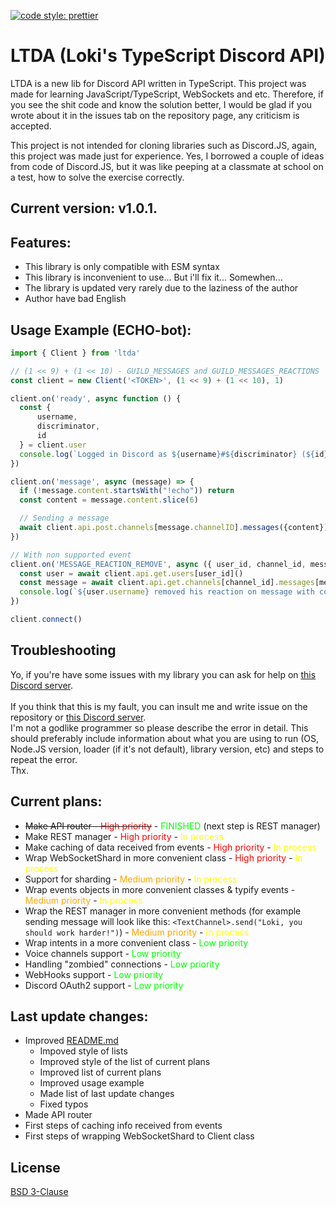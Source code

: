 [![code style: prettier](https://img.shields.io/badge/code_style-prettier-ff69b4.svg?style=flat-square)](https://github.com/prettier/prettier)
# LTDA (Loki's TypeScript Discord API)
LTDA is a new lib for Discord API written in TypeScript. This project was made for learning JavaScript/TypeScript, WebSockets and etc. Therefore, if you see the shit code and know the solution better, I would be glad if you wrote about it in the issues tab on the repository page, any criticism is accepted.<br/>

This project is not intended for cloning libraries such as Discord.JS, again, this project was made just for experience. Yes, I borrowed a couple of ideas from code of Discord.JS, but it was like peeping at a classmate at school on a test, how to solve the exercise correctly.

## Current version: v1.0.1.
## Features:
- This library is only compatible with ESM syntax
- This library is inconvenient to use... But i'll fix it... Somewhen...
- The library is updated very rarely due to the laziness of the author
- Author have bad English

## Usage Example (ECHO-bot):
```ts
import { Client } from 'ltda'

// (1 << 9) + (1 << 10) - GUILD_MESSAGES and GUILD_MESSAGES_REACTIONS
const client = new Client('<TOKEN>', (1 << 9) + (1 << 10), 1)

client.on('ready', async function () {
  const {
      username,
      discriminator,
      id
  } = client.user
  console.log(`Logged in Discord as ${username}#${discriminator} (${id})!`)
})

client.on('message', async (message) => {
  if (!message.content.startsWith("!echo")) return
  const content = message.content.slice(6)

  // Sending a message
  await client.api.post.channels[message.channelID].messages({content})
})

// With non supported event
client.on('MESSAGE_REACTION_REMOVE', async ({ user_id, channel_id, message_id }) => {
  const user = await client.api.get.users[user_id]()
  const message = await client.api.get.channels[channel_id].messages[message_id]()
  console.log(`${user.username} removed his reaction on message with content: "${message.content}"`)
})

client.connect()
```
## Troubleshooting
Yo, if you're have some issues with my library you can ask for help on [this Discord server](https://discord.gg/qYSAvCtDjx).<br/></br>
If you think that this is my fault, you can insult me and write issue on the repository or [this Discord server](https://discord.gg/qYSAvCtDjx).<br/>
I'm not a godlike programmer so please describe the error in detail. This should preferably include information about what you are using to run (OS, Node.JS version, loader (if it's not default), library version, etc) and steps to repeat the error.<br/>
Thx.

## Current plans:
- <s>Make API router - <span style="color: red">High priority</span></s> - <span style="color: lime">FINISHED</span> (next step is REST manager)
- Make REST manager - <span style="color: red">High priority</span> - <span style="color: yellow">In process</span>
- Make caching of data received from events - <span style="color: red">High priority</span> - <span style="color: yellow">In process</span>
- Wrap WebSocketShard in more convenient class - <span style="color: red">High priority</span> - <span style="color: yellow">In process</span>
- Support for sharding - <span style="color: orange">Medium priority</span> - <span style="color: yellow">In process</span>
- Wrap events objects in more convenient classes & typify events - <span style="color: orange">Medium priority</span> - <span style="color: yellow">In process</span>
- Wrap the REST manager in more convenient methods (for example sending message will look like this: `<TextChannel>.send("Loki, you should work harder!")`) - <span style="color: orange">Medium priority</span> - <span style="color: yellow">In process</span>
- Wrap intents in a more convenient class - <span style="color: lime">Low priority</span>
- Voice channels support - <span style="color: lime">Low priority</span>
- Handling "zombied" connections - <span style="color: lime">Low priority</span>
- WebHooks support - <span style="color: lime">Low priority</span>
- Discord OAuth2 support - <span style="color: lime">Low priority</span>

<!-- <p>P.s. undefined priority means that this have very low chance to be made cuz it's may be impossible or i don't have enough knowledge of JS/TS or i'm just lazy to do it.</p> -->

## Last update changes:
- Improved [README.md](https://github.com/Lokilife/LTDA/blob/main/README.md)
  - Impoved style of lists
  - Improved style of the list of current plans
  - Improved list of current plans
  - Improved usage example
  - Made list of last update changes
  - Fixed typos
- Made API router
- First steps of caching info received from events
- First steps of wrapping WebSocketShard to Client class

## License
[BSD 3-Clause](LICENSE)
